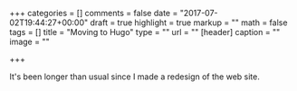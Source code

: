 +++
categories = []
comments = false
date = "2017-07-02T19:44:27+00:00"
draft = true
highlight = true
markup = ""
math = false
tags = []
title = "Moving to Hugo"
type = ""
url = ""
[header]
caption = ""
image = ""

+++


It's been longer than usual since I made a redesign of the web site.